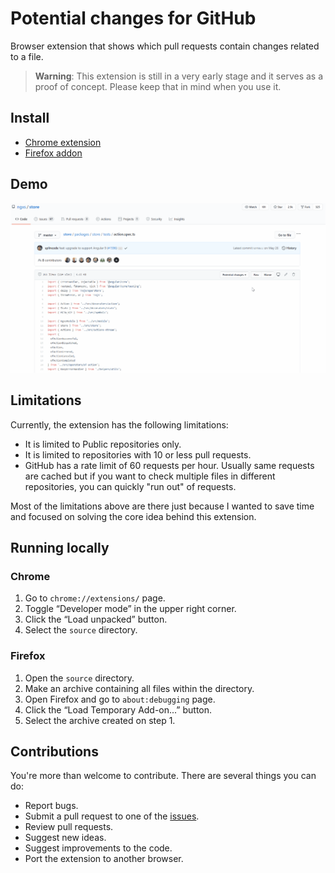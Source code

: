 # Potential changes for GitHub

Browser extension that shows which pull requests contain changes related to a file.

> **Warning**: This extension is still in a very early stage and it serves as a proof of concept. Please keep that in mind when you use it.

## Install

* [Chrome extension](https://chrome.google.com/webstore/detail/potential-changes-for-git/neehipoljbecacjcgcceflmlikiadkob)
* [Firefox addon](https://addons.mozilla.org/en-US/firefox/addon/potential-changes-for-github/)

## Demo 

![Demo](demo.gif)

## Limitations

Currently, the extension has the following limitations:
- It is limited to Public repositories only.
- It is limited to repositories with 10 or less pull requests.
- GitHub has a rate limit of 60 requests per hour. Usually same requests are cached but if you want to check multiple files in different repositories, you can quickly "run out" of requests.

Most of the limitations above are there just because I wanted to save time and focused on solving the core idea behind this extension.

## Running locally

### Chrome

1. Go to `chrome://extensions/` page.
2. Toggle “Developer mode” in the upper right corner.
3. Click the “Load unpacked” button.
4. Select the `source` directory.

### Firefox

1. Open the `source` directory.
2. Make an archive containing all files within the directory.
3. Open Firefox and go to `about:debugging` page.
4. Click the “Load Temporary Add-on...” button.
5. Select the archive created on step 1.

## Contributions

You're more than welcome to contribute. There are several things you can do:

* Report bugs.
* Submit a pull request to one of the [issues](https://github.com/dzhavat/potential-changes-for-github/issues).
* Review pull requests.
* Suggest new ideas.
* Suggest improvements to the code.
* Port the extension to another browser.
